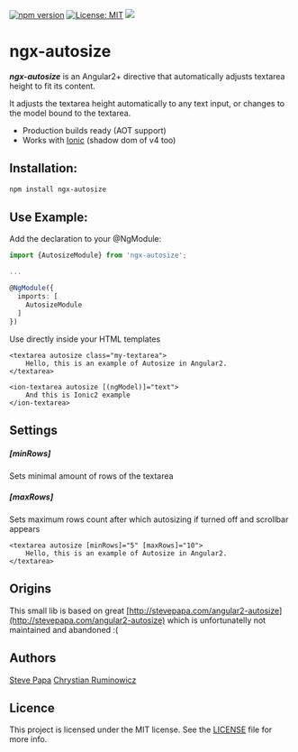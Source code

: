 [![npm version](https://badge.fury.io/js/ngx-autosize.svg)](https://badge.fury.io/js/ngx-autosize)
[![License: MIT](https://img.shields.io/badge/License-MIT-green.svg)](https://opensource.org/licenses/MIT)
[![](https://data.jsdelivr.com/v1/package/npm/ngx-autosize/badge?style=rounded)](https://www.jsdelivr.com/package/npm/ngx-autosize)
# ngx-autosize

***ngx-autosize*** is an Angular2+ directive that automatically adjusts textarea height to fit its content.

It adjusts the textarea height automatically to any text input, or changes to the model bound to the textarea.
- Production builds ready (AOT support)
- Works with [Ionic](http://ionicframework.com/) (shadow dom of v4 too)

## Installation:

```bash
npm install ngx-autosize
```

## Use Example:

Add the declaration to your @NgModule:

```typescript
import {AutosizeModule} from 'ngx-autosize';

...

@NgModule({
  imports: [
    AutosizeModule
  ]
})
```

Use directly inside your HTML templates

```
<textarea autosize class="my-textarea">
    Hello, this is an example of Autosize in Angular2.
</textarea>
```
```
<ion-textarea autosize [(ngModel)]="text">
    And this is Ionic2 example
</ion-textarea>
```

## Settings
##### [minRows] 
Sets minimal amount of rows of the textarea
##### [maxRows]
Sets maximum rows count after which autosizing if turned off and scrollbar appears
```
<textarea autosize [minRows]="5" [maxRows]="10">
    Hello, this is an example of Autosize in Angular2.
</textarea>
```

## Origins
This small lib is based on great
[http://stevepapa.com/angular2-autosize](http://stevepapa.com/angular2-autosize)
which is unfortunatelly not maintained and abandoned :(

## Authors

[Steve Papa](https://stevepapa.com)
[Chrystian Ruminowicz](http://chrum.it)

## Licence

This project is licensed under the MIT license. See the [LICENSE](LICENSE) file for more info.
